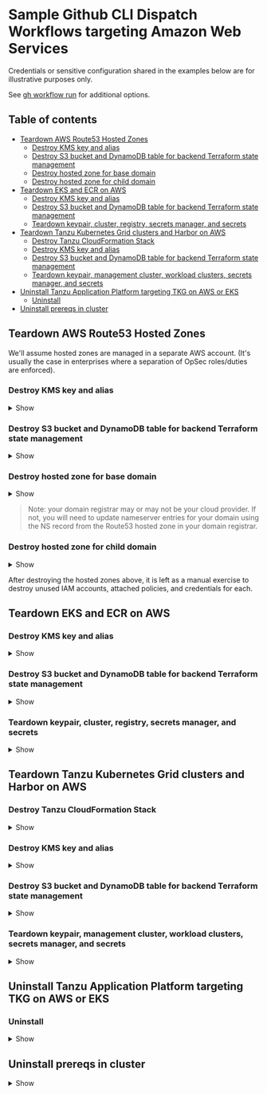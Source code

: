# Sample Github CLI Dispatch Workflows targeting Amazon Web Services

Credentials or sensitive configuration shared in the examples below are for illustrative purposes only.

See [gh workflow run](https://cli.github.com/manual/gh_workflow_run) for additional options.

## Table of contents

* [Teardown AWS Route53 Hosted Zones](#teardown-aws-route53-hosted-zones)
  * [Destroy KMS key and alias](#destroy-kms-key-and-alias)
  * [Destroy S3 bucket and DynamoDB table for backend Terraform state management](#destroy-s3-bucket-and-dynamodb-table-for-backend-terraform-state-management)
  * [Destroy hosted zone for base domain](#destroy-hosted-zone-for-base-domain)
  * [Destroy hosted zone for child domain](#destroy-hosted-zone-for-child-domain)
* [Teardown EKS and ECR on AWS](#teardown-eks-and-ecr-on-aws)
  * [Destroy KMS key and alias](#destroy-kms-key-and-alias-1)
  * [Destroy S3 bucket and DynamoDB table for backend Terraform state management](#destroy-s3-bucket-and-dynamodb-table-for-backend-terraform-state-management-1)
  * [Teardown keypair, cluster, registry, secrets manager, and secrets](#teardown-keypair-cluster-registry-secrets-manager-and-secrets)
* [Teardown Tanzu Kubernetes Grid clusters and Harbor on AWS](#teardown-tanzu-kubernetes-grid-clusters-and-harbor-on-aws)
  * [Destroy Tanzu CloudFormation Stack](#destroy-tanzu-cloudformation-stack)
  * [Destroy KMS key and alias](#destroy-kms-key-and-alias-2)
  * [Destroy S3 bucket and DynamoDB table for backend Terraform state management](#destroy-s3-bucket-and-dynamodb-table-for-backend-terraform-state-management-2)
  * [Teardown keypair, management cluster, workload clusters, secrets manager, and secrets](#teardown-keypair-management-cluster-workload-clusters-secrets-manager-and-secrets)
* [Uninstall Tanzu Application Platform targeting TKG on AWS or EKS](#uninstall-tanzu-application-platform-targeting-tkg-on-aws-or-eks)
  * [Uninstall](#uninstall)
* [Uninstall prereqs in cluster](#uninstall-prereqs-in-cluster)


## Teardown AWS Route53 Hosted Zones

We'll assume hosted zones are managed in a separate AWS account.  (It's usually the case in enterprises where a separation of OpSec roles/duties are enforced).

### Destroy KMS key and alias

<details>
<summary>Show</summary>
<p>

```bash
echo '{ "aws-access-key-id": "ASIA5K3T6JXVBF2LFS5B", "aws-secret-access-key": "Zqyo0LM4i9NCzrD6VgoHrAS7B6u6N4HuRRY/nswy", "region": "us-west-2", "action": "destroy" }' | gh workflow run aws-kms-dispatch.yml --json
```

</p>
</details>


### Destroy S3 bucket and DynamoDB table for backend Terraform state management

<details>
<summary>Show</summary>
<p>

```bash
echo '{ "aws-access-key-id": "ASIA5K3T6JXVBF2LFS5B", "aws-secret-access-key": "Zqyo0LM4i9NCzrD6VgoHrAS7B6u6N4HuRRY/nswy", "s3-bucket-name": "hosted-zone-management-tfstate-fg78mK", "region": "us-west-2", "action": "destroy" }' | gh workflow run aws-provided-remote-backend-dispatch.yml --json
```

</p>
</details>


### Destroy hosted zone for base domain

<details>
<summary>Show</summary>
<p>

```bash
echo '{ "aws-access-key-id": "ASIA5K3T6JXVBF2LFS5B", "aws-secret-access-key": "Zqyo0LM4i9NCzrD6VgoHrAS7B6u6N4HuRRY/nswy", "domain": "zoolabs.me", "region": "us-west-2", "action": "destroy" }' | gh workflow run aws-main-dns-dispatch.yml --json
```

</p>
</details>

> Note: your domain registrar may or may not be your cloud provider.  If not, you will need to update nameserver entries for your domain using the NS record from the Route53 hosted zone in your domain registrar.

### Destroy hosted zone for child domain

<details>
<summary>Show</summary>
<p>

```bash
echo '{ "aws-access-key-id": "ASIA5K3T6JXVBF2LFS5B", "aws-secret-access-key": "Zqyo0LM4i9NCzrD6VgoHrAS7B6u6N4HuRRY/nswy", "baseDomain": "zoolabs.me", "domainPrefix": "apps", "region": "us-west-2", "action": "destroy" }' | gh workflow run aws-child-dns-dispatch.yml --json
```

</p>
</details>


After destroying the hosted zones above, it is left as a manual exercise to destroy unused IAM accounts, attached policies, and credentials for each.


## Teardown EKS and ECR on AWS

### Destroy KMS key and alias

<details>
<summary>Show</summary>
<p>

```bash
echo '{ "aws-access-key-id": "ASIA5K3T6JXVCZR54SP7", "aws-secret-access-key": "2dz2M6Y3SBkiYYc2jlXTQMGoRN6absmlBFiPFuO5", "aws-session-token": "IQoJb3JpZ2luX2VjEPP//////////wEaCX...", "region": "us-west-2", "action": "destroy" }' | gh workflow run aws-kms-dispatch.yml --json
```
> In this particular example the `aws-access-key-id`, `aws-secret-access-key`, and `aws-session-token` may be the same as the ones you had provided as Github secrets if you're working with expiring credentials from STS.

</p>
</details>


### Destroy S3 bucket and DynamoDB table for backend Terraform state management

<details>
<summary>Show</summary>
<p>

```bash
echo '{ "aws-access-key-id": "ASIA5K3T6JXVCZR54SP7", "aws-secret-access-key": "2dz2M6Y3SBkiYYc2jlXTQMGoRN6absmlBFiPFuO5", "aws-session-token": "IQoJb3JpZ2luX2VjEPP//////////wEaCX...", "s3-bucket-name": "hosted-zone-management-tfstate-fg78mK", "region": "us-west-2", "action": "destroy" }' | gh workflow run aws-provided-remote-backend-dispatch.yml --json
```
> In this particular example the `aws-access-key-id`, `aws-secret-access-key`, and `aws-session-token` may be the same as the ones you had provided as Github secrets if you're working with expiring credentials from STS.

</p>
</details>


### Teardown keypair, cluster, registry, secrets manager, and secrets

<details>
<summary>Show</summary>
<p>

```bash
echo '{ "footprint": "single", "vpc-cidr": "10.60.0.0/18", "region": "us-west-2", "instance-type": "m5a.xlarge", "container-image-registry-provider": "ecr" }' | gh workflow run aws-e2e-destroy.yml --json
```

</p>
</details>


## Teardown Tanzu Kubernetes Grid clusters and Harbor on AWS

### Destroy Tanzu CloudFormation Stack

<details>
<summary>Show</summary>
<p>

```bash
echo '{ "region": "us-west-2", "action": "destroy" }' | gh workflow run aws-tanzu-cloudformation-stack-dispatch.yml --json
```

</p>
</details>


### Destroy KMS key and alias

<details>
<summary>Show</summary>
<p>

```bash
echo '{ "aws-access-key-id": "ASIA5K3T6JXVCZR54SP7", "aws-secret-access-key": "2dz2M6Y3SBkiYYc2jlXTQMGoRN6absmlBFiPFuO5", "aws-session-token": "IQoJb3JpZ2luX2VjEPP//////////wEaCX...", "region": "us-west-2", "action": "destroy" }' | gh workflow run aws-kms-dispatch.yml --json
```
> In this particular example the `aws-access-key-id`, `aws-secret-access-key`, and `aws-session-token` may be the same as the ones you had provided as Github secrets if you're working with expiring credentials from STS.

</p>
</details>


### Destroy S3 bucket and DynamoDB table for backend Terraform state management

<details>
<summary>Show</summary>
<p>

```bash
echo '{ "aws-access-key-id": "ASIA5K3T6JXVCZR54SP7", "aws-secret-access-key": "2dz2M6Y3SBkiYYc2jlXTQMGoRN6absmlBFiPFuO5", "aws-session-token": "IQoJb3JpZ2luX2VjEPP//////////wEaCX...", "s3-bucket-name": "hosted-zone-management-tfstate-fg78mK", "region": "us-west-2", "action": "destroy" }' | gh workflow run aws-provided-remote-backend-dispatch.yml --json
```
> In this particular example the `aws-access-key-id`, `aws-secret-access-key`, and `aws-session-token` may be the same as the ones you had provided as Github secrets if you're working with expiring credentials from STS.

</p>
</details>


### Teardown keypair, management cluster, workload clusters, secrets manager, and secrets

<details>
<summary>Show</summary>
<p>

```bash
echo '{ "region": "us-west-2", "domain": "zoolabs.me", "control-plane-node-machine-type": "m5a.large", "worker-node-machine-type": "m5a.xlarge" }' | gh workflow run tkg-on-aws-e2e-destroy.yml --json
```

</p>
</details>


## Uninstall Tanzu Application Platform targeting TKG on AWS or EKS

### Uninstall

<details>
<summary>Show</summary>
<p>

```bash
echo '{ "cluster-provider": "tkg»aws", "deployment-name": "tap-full", "kubeconfig-contents": "dGhpcyBrdWJlY29uZmlnIGlzIGVudGlyZWx5IGZha2UK..." }' | gh workflow run uninstall-tanzu-application-platform-dispatch.yml --json
```
> Note, this dispatch workflow supports variant configuration for targeting Amazon EKS, Azure AKS and Google GKE clusters.  To-date only the following `cluster-provider`s are supported: [ "aks", "eks", "gke", "tkg»aws", "tkg»azure" ].  Also supports variant profiles (e.g., tap-build, tap-iterate, tap-view, tap-run).

</p>
</details>

## Uninstall prereqs in cluster

<details>
<summary>Show</summary>
<p>

```bash
echo '{ "target-cloud": "aws", "kubeconfig-contents": "KVkfThQJXekP3fIgzasYb3lD..." }' | gh workflow run uninstall-tanzu-ingress-dispatch.yml --json
```
> The sample AWS credentials above are for the user account with write permissions to a Route53 hosted zone.  Note, this dispatch workflow supports variant configuration that targets Azure clusters.  To-date only the following `target-clouds`s are supported: [ "aws", "azure" ].  You'll execute this workflow only when the Tanzu Application Platform profile was set to `view` or `full` on target cluster.

```bash
echo '{ "cluster-provider": "eks", "kubeconfig-contents": "KVkfThQJXekP3fIgzasYb3lD..." }' | gh workflow run uninstall-tanzu-standard-repo-dispatch.yml --json
```
> Only execute this command on Non-TKG clusters

</p>
</details>